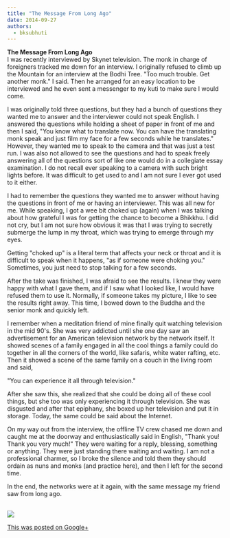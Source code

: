 ```yaml
---
title: "The Message From Long Ago"
date: 2014-09-27
authors: 
  - bksubhuti
---
```


**The Message From Long Ago**  
I was recently interviewed by Skynet television. The monk in charge of foreigners tracked me down for an interview. I originally refused to climb up the Mountain for an interview at the Bodhi Tree. "Too much trouble. Get another monk." I said. Then he arranged for an easy location to be interviewed and he even sent a messenger to my kuti to make sure I would come.  
  
I was originally told three questions, but they had a bunch of questions they wanted me to answer and the interviewer could not speak English. I answered the questions while holding a sheet of paper in front of me and then I said, "You know what to translate now. You can have the translating monk speak and just film my face for a few seconds while he translates." However, they wanted me to speak to the camera and that was just a test run. I was also not allowed to see the questions and had to speak freely answering all of the questions sort of like one would do in a collegiate essay examination. I do not recall ever speaking to a camera with such bright lights before. It was difficult to get used to and I am not sure I ever got used to it either.  
  
I had to remember the questions they wanted me to answer without having the questions in front of me or having an interviewer. This was all new for me. While speaking, I got a wee bit choked up (again) when I was talking about how grateful I was for getting the chance to become a Bhikkhu. I did not cry, but I am not sure how obvious it was that I was trying to secretly submerge the lump in my throat, which was trying to emerge through my eyes.  
  
Getting "choked up" is a literal term that affects your neck or throat and it is difficult to speak when it happens, "as if someone were choking you." Sometimes, you just need to stop talking for a few seconds.  
  
After the take was finished, I was afraid to see the results. I knew they were happy with what I gave them, and if I saw what I looked like, I would have refused them to use it. Normally, if someone takes my picture, I like to see the results right away. This time, I bowed down to the Buddha and the senior monk and quickly left.  
  
I remember when a meditation friend of mine finally quit watching television in the mid 90's. She was very addicted until she one day saw an advertisement for an American television network by the network itself. It showed scenes of a family engaged in all the cool things a family could do together in all the corners of the world, like safaris, white water rafting, etc. Then it showed a scene of the same family on a couch in the living room and said,  
  
"You can experience it all through television."  
  
After she saw this, she realized that she could be doing all of these cool things, but she too was only experiencing it through television. She was disgusted and after that epiphany, she boxed up her television and put it in storage. Today, the same could be said about the Internet.  
  
On my way out from the interview, the offline TV crew chased me down and caught me at the doorway and enthusiastically said in English, "Thank you! Thank you very much!" They were waiting for a reply, blessing, something or anything. They were just standing there waiting and waiting. I am not a professional charmer, so I broke the silence and told them they should ordain as nuns and monks (and practice here), and then I left for the second time.  
  
In the end, the networks were at it again, with the same message my friend saw from long ago.  
﻿

![](https://lh3.googleusercontent.com/-q8KGAanJ5S8/VCYJiIuYMJI/AAAAAAAAKX4/tbZ39NTAwzg/w506-h750/14%2B-%2B1)

[This was posted on Google+](https://plus.google.com/+BhikkhuSubhuti/posts/dYSsqusgYvL)
